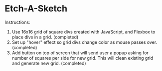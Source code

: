# Etch-A-Sketch

Instructions:
1. Use 16x16 grid of square divs created with JavaScript, and Flexbox to
   place divs in a grid. (completed)
2. Set up "hover" effect so grid divs change color as mouse passes over.
   (completed)
3. Add button on top of screen that will send user a popup asking for
   number of squares per side for new grid. This will clean existing grid
   and generate new grid. (completed)